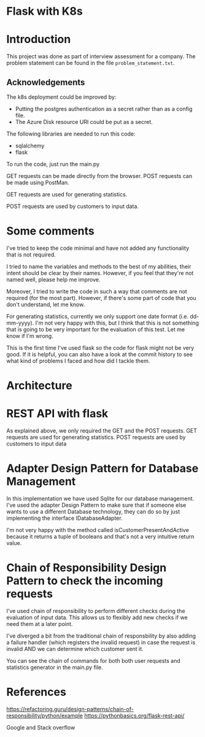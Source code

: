 # Flask with K8s

# Introduction

This project was done as part of interview assessment for a company. 
The problem statement can be found in the file `problem_statement.txt`.

## Acknowledgements

The k8s deployment could be improved by:
- Putting the postgres authentication as a secret rather than as a config file.
- The Azure Disk resource URI could be put as a secret.


The following libraries are needed to run this code:

- sqlalchemy
- flask

To run the code, just run the main.py

GET requests can be made directly from the browser.
POST requests can be made using PostMan.

GET requests are used for generating statistics.

POST requests are used by customers to input data.

# Some comments

I've tried to keep the code minimal and have not added any functionality that is not required. 

I tried to name the variables and methods to the best of my abilities, their intent should be clear by their names. However, if you feel that they're not named well, please help me improve. 

Moreover, I tried to write the code in such a way that comments are not required (for the most part). However, if there's some part of code that you don't understand, let me know.

For generating statistics, currently we only support one date format (i.e. dd-mm-yyyy). I'm not very happy with this, but I think that this is not something that is going to be very important for the evaluation of this test. Let me know if I'm wrong. 

This is the first time I've used flask so the code for flask might not be very good. If it is helpful, you can also have a look at the commit history to see what kind of problems I faced and how did I tackle them.

# Architecture

# REST API with flask
As explained above, we only required the GET and the POST requests. 
GET requests are used for generating statistics.
POST requests are used by customers to input data

# Adapter Design Pattern for Database Management
In this implementation we have used Sqlite for our database management. I've used the adapter Design Pattern to make sure that if someone else wants to use a different Database technology, they can do so by just implementing the interface IDatabaseAdapter. 

I'm not very happy with the method called isCustomerPresentAndActive because it returns a tuple of booleans and that's not a very intuitive return value. 

# Chain of Responsibility Design Pattern to check the incoming requests
I've used chain of responsibility to perform different checks during the evaluation of input data. This allows us to flexibly add new checks if we need them at a later point.

I've diverged a bit from the traditional chain of responsbility by also adding a failure handler (which registers the invalid request) in case the request is invalid AND we can determine which customer sent it.

You can see the chain of commands for both both user requests and statistics generator in the main.py file.

# References
https://refactoring.guru/design-patterns/chain-of-responsibility/python/example
https://pythonbasics.org/flask-rest-api/

Google and Stack overflow

